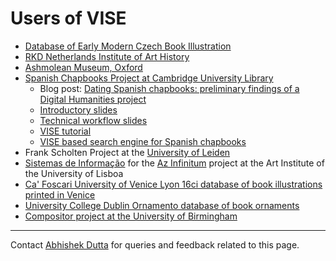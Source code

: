 # Users of VISE

 * [Database of Early Modern Czech Book Illustration](https://e-ilustrace.cz/en/)
 * [RKD Netherlands Institute of Art History](https://rkd.nl/en/)
 * [Ashmolean Museum, Oxford](https://www.ashmolean.org/)
 * [Spanish Chapbooks Project at Cambridge University Library](https://www.cdh.cam.ac.uk/news/spanish-chapbooks)
   - Blog post: [Dating Spanish chapbooks: preliminary findings of a Digital Humanities project](https://europeancollections.wordpress.com/2022/12/01/dating-spanish-chapbooks-preliminary-findings-of-a-digital-humanities-project/)
   - [Introductory slides](https://docs.google.com/presentation/d/1KaRGeeBzhKD_2I1WbQzRKIHhGtZhbUIRQsrQjnd95-Y/edit#slide=id.p2)
   - [Technical workflow slides](https://docs.google.com/presentation/d/1KaRGeeBzhKD_2I1WbQzRKIHhGtZhbUIRQsrQjnd95-Y/edit#slide=id.p2)
   - [VISE tutorial](https://docs.google.com/document/d/1pCa0wq7-u4zdv5apNwDBkg9RGxMGMBun-7PO2KFKuv8/edit#heading=h.e52k2ufpuyvb)
   - [VISE based search engine for Spanish chapbooks](https://cdhlabs.org.uk/cudl_chapbooks/filelist)
 * Frank Scholten Project at the [University of Leiden](https://www.universiteitleiden.nl/en)
 * [Sistemas de Informação](https://sistemasfuturo.pt/) for the [Az Infinitum](https://inwebonline.net/azInfinitum/azinfinitum.aspx?pesquisaGeral=1) project at the Art Institute of the University of Lisboa
 * [Ca' Foscari University of Venice Lyon 16ci database of book illustrations printed in Venice](https://www.robots.ox.ac.uk/~vgg/research/16ci/lyon/)
 * [University College Dublin Ornamento database of book ornaments](https://ornamento.ucd.ie/)
 * [Compositor project at the University of Birmingham](https://compositor.bham.ac.uk)
 
***

Contact [Abhishek Dutta](mailto:adutta@robots.ox.ac.uk) for queries and feedback related to this page.
